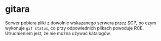 # gitara

Serwer pobiera pliki z dowolnie wskazanego serwera przez SCP, po czym wykonuje `git status`,
co przy odpowiednich plikach powoduje RCE.
Utrudnieniem jest, że nie można używać katalogów.
